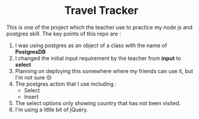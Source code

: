 <h1 align="center">
   Travel Tracker
</h1>

This is one of the project which the teacher use to practice my node js and postgres skill.
The key points of this repo are :
1. I was using postgres as an object of a class with the name of **PostgresDB**
2. I changed the initial input requirement by the teacher from **input** to **select**
3. Planning on deploying this somewhere where my friends can use it, but I'm not sure 😒
4. The postgres action that I use including :
   - Select
   - Insert
5. The select options only showing country that has not been visited.
6. I'm using a little bit of jQuery.
